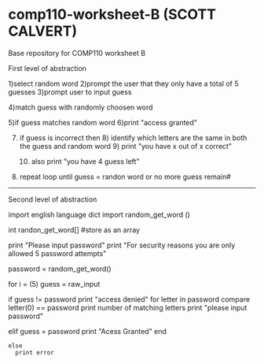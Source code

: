 # comp110-worksheet-B (SCOTT CALVERT)
Base repository for COMP110 worksheet B

First level of abstraction

1)select random word
2)prompt the user that they only have a total of 5 guesses 
3)prompt user to input guess

4)match guess with randomly choosen word 

5)if guess matches random word 
	6)print "access granted"
	
7) if guess is incorrect then 
	8) identify which letters are the same in both the guess and random word 
	9) print "you have x out of x correct"
	
	10) also print "you have 4 guess left"
	
11) repeat loop until guess = randon word or no more guess remain#

-------------------------------------------------
Second level of abstraction


import english language dict
import random_get_word ()

int randon_get_word[] #store as an array

print "Please input password"
print "For security reasons you are only allowed 5 password attempts"

password = random_get_word()

for i = (5)
   guess = raw_input
 
   if guess != password 
     print "access denied"
     for letter in password 
	 compare letter(0) == password 
     print number of matching letters
	 print "please input password"
	 
   elif guess = password
      print "Acess Granted"
      end 
	  
	else 
	  print error
